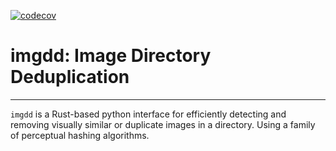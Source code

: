 [![codecov](https://codecov.io/gh/aastopher/imgdd/graph/badge.svg?token=XZ1O2X04SO)](https://codecov.io/gh/aastopher/imgdd)

# imgdd: Image Directory Deduplication

----

`imgdd` is a Rust-based python interface for efficiently detecting and removing visually similar or duplicate images in a directory. Using a family of perceptual hashing algorithms.